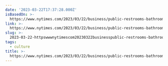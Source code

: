 ```yaml
---
date: '2023-03-22T17:37:28.000Z'
isBasedOn: >-
  https://www.nytimes.com/2023/03/22/business/public-restrooms-bathrooms-us-city.html
link: >-
  https://www.nytimes.com/2023/03/22/business/public-restrooms-bathrooms-us-city.html
slug: >-
  2023-03-22-httpswwwnytimescom20230322businesspublic-restrooms-bathrooms-us-cityhtml
tags:
  - culture
title: >-
  https://www.nytimes.com/2023/03/22/business/public-restrooms-bathrooms-us-city.html
---
```


